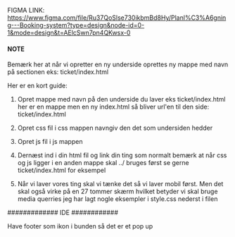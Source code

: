 FIGMA LINK:
https://www.figma.com/file/Ru37QoSlse730ikbmBd8Hy/Planl%C3%A6gning---Booking-system?type=design&node-id=0-1&mode=design&t=AElcSwn7pn4QKwsx-0



####  NOTE ####

Bemærk her at når vi opretter en ny underside oprettes ny mappe med navn på sectionen eks: 
ticket/index.html

Her er en kort guide:

1. Opret mappe med navn på den underside du laver eks 
ticket/index.html
her er en mappe men en ny index.html så bliver url'en til den side:
ticket/index.html

2. Opret css fil i css mappen navngiv den det som undersiden hedder

3. Opret js fil i js mappen 

4. Dernæst ind i din html fil og link din ting som normalt bemærk at når css og js ligger i en anden mappe skal ../ bruges først se gerne ticket/index.html for eksempel

5. Når vi laver vores ting skal vi tænke det så vi laver mobil først. Men det skal også virke på en 27 tommer skærm hvilket betyder vi skal bruge media querries jeg har lagt nogle eksempler i style.css nederst i filen




############# IDE  ############

Have footer som ikon i bunden så det er et pop up